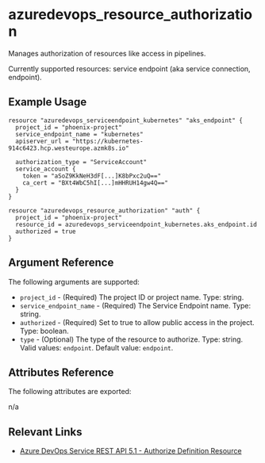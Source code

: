# azuredevops_resource_authorization
Manages authorization of resources like access in pipelines.

Currently supported resources: service endpoint (aka service connection, endpoint).

## Example Usage

```hcl
resource "azuredevops_serviceendpoint_kubernetes" "aks_endpoint" {
  project_id = "phoenix-project"
  service_endpoint_name = "kubernetes"
  apiserver_url = "https://kubernetes-914c6423.hcp.westeurope.azmk8s.io"

  authorization_type = "ServiceAccount"
  service_account {
    token = "aSoZ9KkNeH3dF[...]K8bPxc2uQ=="
    ca_cert = "BXt4WbC5hI[...]mHHRUH14gw4Q=="
  }
}

resource "azuredevops_resource_authorization" "auth" {
  project_id = "phoenix-project"
  resource_id = azuredevops_serviceendpoint_kubernetes.aks_endpoint.id
  authorized = true
}
```

## Argument Reference

The following arguments are supported:

* `project_id` - (Required) The project ID or project name. Type: string.
* `service_endpoint_name` - (Required) The Service Endpoint name. Type: string.
* `authorized` - (Required) Set to true to allow public access in the project. Type: boolean.
* `type` - (Optional) The type of the resource to authorize. Type: string. Valid values: `endpoint`. Default value: `endpoint`.

## Attributes Reference

The following attributes are exported: 

n/a

## Relevant Links
* [Azure DevOps Service REST API 5.1 - Authorize Definition Resource](https://docs.microsoft.com/en-us/rest/api/azure/devops/build/resources/authorize%20definition%20resources?view=azure-devops-rest-5.1)
